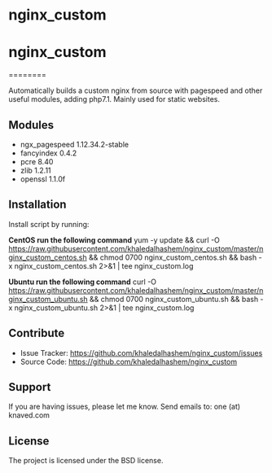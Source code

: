 # nginx_custom




# nginx_custom
========

Automatically builds a custom nginx from source with pagespeed and other useful modules, adding php7.1. Mainly used for static websites.

Modules
--------

- ngx_pagespeed 1.12.34.2-stable
- fancyindex 0.4.2
- pcre 8.40
- zlib 1.2.11
- openssl 1.1.0f

Installation
------------

Install script by running:

  **CentOS run the following command**
    yum -y update && curl -O https://raw.githubusercontent.com/khaledalhashem/nginx_custom/master/nginx_custom_centos.sh && chmod 0700 nginx_custom_centos.sh && bash -x nginx_custom_centos.sh 2>&1 | tee nginx_custom.log

  **Ubuntu run the following command**
    curl -O https://raw.githubusercontent.com/khaledalhashem/nginx_custom/master/nginx_custom_ubuntu.sh && chmod 0700 nginx_custom_ubuntu.sh && bash -x nginx_custom_ubuntu.sh 2>&1 | tee nginx_custom.log

Contribute
----------

  - Issue Tracker: https://github.com/khaledalhashem/nginx_custom/issues
  - Source Code: https://github.com/khaledalhashem/nginx_custom

Support
-------

  If you are having issues, please let me know.
  Send emails to: one (at) knaved.com

License
-------

The project is licensed under the BSD license.
